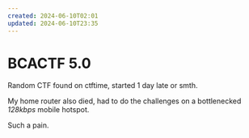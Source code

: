 ```yaml
---
created: 2024-06-10T02:01
updated: 2024-06-10T23:35
---
```


# BCACTF 5.0

Random CTF found on ctftime, started 1 day late or smth.

My home router also died, had to do the challenges on a bottlenecked *128kbps* mobile hotspot.

Such a pain.
